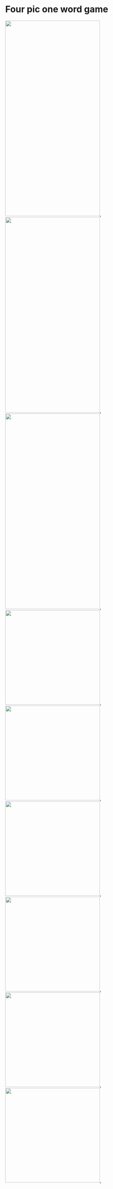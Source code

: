 # Four pic one word game

<img src="https://github.com/zarnigorumrzakova/fourpiconeword/assets/139987349/9de2640b-39ab-4b9b-a475-a6bfb44f783e" width="300" height="620"/>,
<img src="https://github.com/zarnigorumrzakova/fourpiconeword/assets/139987349/2d2dde30-dde4-4bf7-a2fd-4381fd19a1ed" width="300" height="620"/>,
<img src="https://github.com/zarnigorumrzakova/fourpiconeword/assets/139987349/a0bdfaa2-1e95-4a91-864a-25ed9c8a38b3" width="300" height="620"/>,
<img src="https://github.com/zarnigorumrzakova/fourpiconeword/assets/139987349/7eb1c75c-ca48-4703-bbac-fd3410606f3a" width="300" heigth="620"/>,
<img src="https://github.com/zarnigorumrzakova/fourpiconeword/assets/139987349/ea16d9dc-bb1a-4ae7-ae79-997afed2f2b2" width="300" heigth="620"/>,
<img src="https://github.com/zarnigorumrzakova/fourpiconeword/assets/139987349/19d482b0-15c1-4ad6-9d6d-eca340e3bf99" width="300" heigth="620"/>,
<img src="https://github.com/zarnigorumrzakova/fourpiconeword/assets/139987349/487dbc67-4512-42f3-86e1-2be2beefc834" width="300" heigth="620"/>,
<img src="https://github.com/zarnigorumrzakova/fourpiconeword/assets/139987349/f2528605-c0ab-41cf-9b39-d8cbefce51fb" width="300" heigth="620"/>,
<img src="https://github.com/zarnigorumrzakova/fourpiconeword/assets/139987349/6358d69c-4e36-421d-b69f-02ca83311356" width="300" heigth="620"/>,











